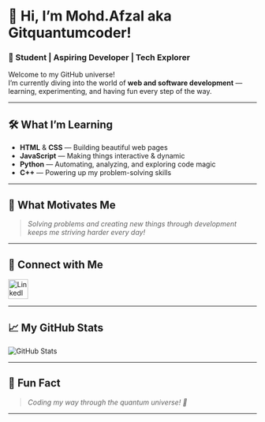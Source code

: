 # 👋 Hi, I’m Mohd.Afzal aka Gitquantumcoder!

### 🚀 Student | Aspiring Developer | Tech Explorer

Welcome to my GitHub universe!  
I’m currently diving into the world of **web and software development** — learning, experimenting, and having fun every step of the way.

---

## 🛠️ What I’m Learning
- **HTML** & **CSS** — Building beautiful web pages
- **JavaScript** — Making things interactive & dynamic
- **Python** — Automating, analyzing, and exploring code magic
- **C++** — Powering up my problem-solving skills

---

## 🌟 What Motivates Me
> *Solving problems and creating new things through development keeps me striving harder every day!*

---

## 🔗 Connect with Me

<a href="https://www.linkedin.com/in/mohammad-afzal-7a1071318?utm_source=share&utm_campaign=share_via&utm_content=profile&utm_medium=android_app" target="_blank">
  <img src="https://cdn.jsdelivr.net/gh/devicons/devicon/icons/linkedin/linkedin-original.svg" alt="LinkedIn" width="40" height="40"/>
</a>

---

## 📈 My GitHub Stats

![GitHub Stats](https://github-readme-stats.vercel.app/api?username=Gitquantumcoder&show_icons=true&theme=tokyonight)

---

## 🎉 Fun Fact

> *Coding my way through the quantum universe! 🚀*

---

<!-- Let’s connect, collaborate, and create something awesome together! -->

